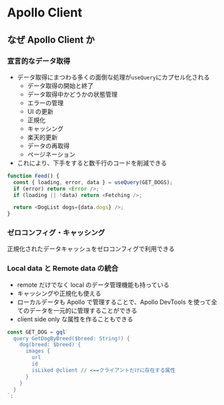 # Apollo Client

## なぜ Apollo Client か

### 宣言的なデータ取得

- データ取得にまつわる多くの面倒な処理が`useQuery`にカプセル化される
  - データ取得の開始と終了
  - データ取得中かどうかの状態管理
  - エラーの管理
  - UI の更新
  - 正規化
  - キャッシング
  - 楽天的更新
  - データの再取得
  - ページネーション
- これにより、下手をすると数千行のコードを削減できる

```js
function Feed() {
  const { loading, error, data } = useQuery(GET_DOGS);
  if (error) return <Error />;
  if (loading || !data) return <Fetching />;

  return <DogList dogs={data.dogs} />;
}
```

### ゼロコンフィグ・キャッシング

正規化されたデータキャッシュをゼロコンフィグで利用できる

### Local data と Remote data の統合

- remote だけでなく local のデータ管理機能も持っている
- キャッシングや正規化も使える
- ローカルデータも Apollo で管理することで、Apollo DevTools を使って全てのデータを一元的に管理することができる
- client side only な属性を作ることもできる

```js
const GET_DOG = gql`
  query GetDogByBreed($breed: String!) {
    dog(breed: $breed) {
      images {
        url
        id
        isLiked @client // <==クライアントだけに存在する属性
      }
    }
  }
`;
```

